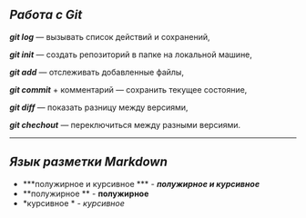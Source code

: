 ## ***Работа с Git***


***git log*** — вызывать список действий и сохранений,

***git init*** — создать репозиторий в папке на локальной машине,

***git add*** — отслеживать добавленные файлы,

***git commit*** + комментарий — сохранить текущее состояние,

***git diff*** — показать разницу между версиями,

***git chechout*** — переключиться между разными версиями.
_______________________________________________________________________________________

## ***Язык разметки Markdown***
*   ***полужирное и курсивное ***  -   ***полужирное и курсивное***
*   **полужирное ** - **полужирное**       
*   *курсивное * - *курсивное*


